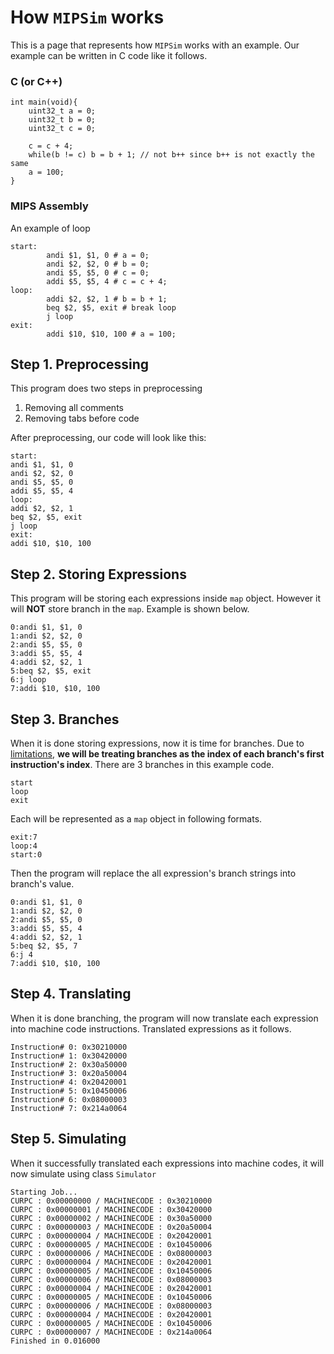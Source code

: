 # How `MIPSim` works
This is a page that represents how `MIPSim` works with an example. Our example can be written in C code like it follows.
### C (or C++)
```
int main(void){
	uint32_t a = 0;
	uint32_t b = 0;
	uint32_t c = 0;
	
	c = c + 4;
	while(b != c) b = b + 1; // not b++ since b++ is not exactly the same
	a = 100;
}
```
### MIPS Assembly
An example of loop
```
start:
        andi $1, $1, 0 # a = 0;
        andi $2, $2, 0 # b = 0;
        andi $5, $5, 0 # c = 0;
        addi $5, $5, 4 # c = c + 4;
loop:
        addi $2, $2, 1 # b = b + 1;
        beq $2, $5, exit # break loop
        j loop 
exit:
        addi $10, $10, 100 # a = 100;
```

## Step 1. Preprocessing
This program does two steps in preprocessing
1. Removing all comments
2. Removing tabs before code

After preprocessing, our code will look like this:
```
start:
andi $1, $1, 0 
andi $2, $2, 0 
andi $5, $5, 0 
addi $5, $5, 4 
loop:
addi $2, $2, 1 
beq $2, $5, exit 
j loop 
exit:
addi $10, $10, 100 
```
## Step 2. Storing Expressions
This program will be storing each expressions inside `map` object. However it will **NOT** store branch in the `map`. Example is shown below. 
```
0:andi $1, $1, 0
1:andi $2, $2, 0
2:andi $5, $5, 0
3:addi $5, $5, 4
4:addi $2, $2, 1
5:beq $2, $5, exit
6:j loop
7:addi $10, $10, 100
```
## Step 3. Branches
When it is done storing expressions, now it is time for branches. Due to [limitations](https://github.com/gooday2die/MIPSim/blob/cpp/github/Limitations.md), **we will be treating branches as the index of each branch's first instruction's index**. There are 3 branches in this example code. 
```
start
loop
exit
```
Each will be represented as a `map` object in following formats.
```
exit:7
loop:4
start:0
```
Then the program will replace the all expression's branch strings into branch's value.
```
0:andi $1, $1, 0
1:andi $2, $2, 0
2:andi $5, $5, 0
3:addi $5, $5, 4
4:addi $2, $2, 1
5:beq $2, $5, 7
6:j 4
7:addi $10, $10, 100
```
## Step 4. Translating
When it is done branching, the program will now translate each expression into machine code instructions. Translated expressions as it follows.
```
Instruction# 0: 0x30210000
Instruction# 1: 0x30420000
Instruction# 2: 0x30a50000
Instruction# 3: 0x20a50004
Instruction# 4: 0x20420001
Instruction# 5: 0x10450006
Instruction# 6: 0x08000003
Instruction# 7: 0x214a0064
```
## Step 5. Simulating
When it successfully translated each expressions into machine codes, it will now simulate using class `Simulator`
```
Starting Job...
CURPC : 0x00000000 / MACHINECODE : 0x30210000
CURPC : 0x00000001 / MACHINECODE : 0x30420000
CURPC : 0x00000002 / MACHINECODE : 0x30a50000
CURPC : 0x00000003 / MACHINECODE : 0x20a50004
CURPC : 0x00000004 / MACHINECODE : 0x20420001
CURPC : 0x00000005 / MACHINECODE : 0x10450006
CURPC : 0x00000006 / MACHINECODE : 0x08000003
CURPC : 0x00000004 / MACHINECODE : 0x20420001
CURPC : 0x00000005 / MACHINECODE : 0x10450006
CURPC : 0x00000006 / MACHINECODE : 0x08000003
CURPC : 0x00000004 / MACHINECODE : 0x20420001
CURPC : 0x00000005 / MACHINECODE : 0x10450006
CURPC : 0x00000006 / MACHINECODE : 0x08000003
CURPC : 0x00000004 / MACHINECODE : 0x20420001
CURPC : 0x00000005 / MACHINECODE : 0x10450006
CURPC : 0x00000007 / MACHINECODE : 0x214a0064
Finished in 0.016000
```
